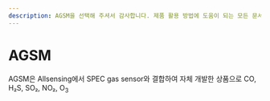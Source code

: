 ```yaml
---
description: AGSM을 선택해 주셔서 감사합니다. 제품 활용 방법에 도움이 되는 모든 문서를 제공합니다.
---
```


# AGSM

AGSM은 Allsensing에서 SPEC gas sensor와 결합하여 자체 개발한 상품으로 CO, H₂S, SO₂, NO₂, O<sub>3</sub>
